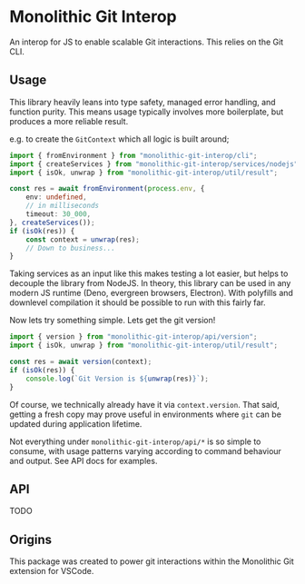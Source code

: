 # Monolithic Git Interop

An interop for JS to enable scalable Git interactions. This relies on the Git CLI.

## Usage

This library heavily leans into type safety, managed error handling, and function purity. This means usage typically involves more boilerplate, but produces a more reliable result.

e.g. to create the `GitContext` which all logic is built around;

```ts
import { fromEnvironment } from "monolithic-git-interop/cli";
import { createServices } from "monolithic-git-interop/services/nodejs";
import { isOk, unwrap } from "monolithic-git-interop/util/result";

const res = await fromEnvironment(process.env, {
    env: undefined,
    // in milliseconds
    timeout: 30_000,
}, createServices());
if (isOk(res)) {
    const context = unwrap(res);
    // Down to business...
}
```

Taking services as an input like this makes testing a lot easier, but helps to decouple the library from NodeJS. In theory, this library can be used in any modern JS runtime (Deno, evergreen browsers, Electron). With polyfills and downlevel compilation it should be possible to run with this fairly far.

Now lets try something simple. Lets get the git version!

```ts
import { version } from "monolithic-git-interop/api/version";
import { isOk, unwrap } from "monolithic-git-interop/util/result";

const res = await version(context);
if (isOk(res)) {
    console.log(`Git Version is ${unwrap(res)}`);
}
```

Of course, we technically already have it via `context.version`. That said, getting a fresh copy may prove useful in environments where `git` can be updated during application lifetime.

Not everything under `monolithic-git-interop/api/*` is so simple to consume, with usage patterns varying according to command behaviour and output. See API docs for examples.

## API

TODO

## Origins

This package was created to power git interactions within the Monolithic Git extension for VSCode.
